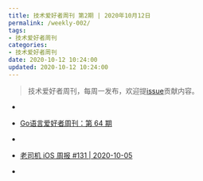 ```yaml
---
title: 技术爱好者周刊 第2期 | 2020年10月12日
permalink: /weekly-002/
tags:
- 技术爱好者周刊
categories:
- 技术爱好者周刊
date: 2020-10-12 10:24:00
updated: 2020-10-12 10:24:00
---
```


> 技术爱好者周刊，每周一发布，欢迎提[issue](https://github.com/wangyonghong/yonghong-me/issues)贡献内容。


- [](https://github.com/ruanyf/weekly/blob/master/docs/issue-128.md)

- [Go语言爱好者周刊：第 64 期](https://github.com/polaris1119/golangweekly/blob/master/docs/issue-064.md)

- [](https://github.com/zenany/weekly/blob/master/software/2020/1005.md)

- [老司机 iOS 周报 #131 | 2020-10-05](https://github.com/SwiftOldDriver/iOS-Weekly/blob/master/Reports/2020/%23131-2020.10.05.md)

- [](https://rweekly.org/2020-39.html)

